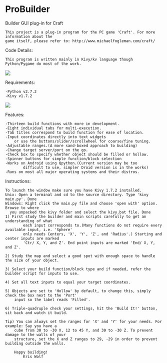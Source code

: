 ProBuilder
==========

Builder GUI plug-in for Craft

    This project is a plug-in program for the PC game 'Craft'. For more information about the
    game itself, please refer to: http://www.michaelfogleman.com/craft/

Code Details:
    
    This program is written mainly in Kivy/kv language though Python/Pygame do most of the work.
    
![](https://raw.github.com/MrSilent/ProBuilder/master/screenshot_2.png)

Requirements:
    
	-Python v2.7.2
	-Kivy v1.7.2
	
![](https://raw.github.com/MrSilent/ProBuilder/master/screenshot_1.png)

Features:
    
	-Thirteen build functions with more in development.
	-Eight individual tabs for multi-execution.
	-Tab titles correspond to build function for ease of location.
	-Input coordinates directly into text widgets
	    or use the buttons/slider/scrollwheel for coarse/fine tuning.
	-Adjustable ranges.(A more sand-boxed approach to building)
	-Change target server/port on the go.
	-Check box to specify whether object should be filled or hollow.
	-Spinner buttons for simple function/block selection
	-Works on Android using Qpython.(Current version may be too
            difficult to use, simpler Droid version is in the works)
	-Runs on most all major operating systems and their distros.

Instructions:
    
    To launch the window make sure you have Kivy 1.7.2 installed.
    Unix: Open a terminal and cd to the source directory. Type 'kivy main.py'. Done
    Windows: Right click the main.py file and choose 'open with' option. Browse to where
      you unpacked the kivy folder and select the kivy.bat file. Done
	1) First study the builder and main scripts carefully to get an understanding of what
            each input corresponds to.(Many functions do not require every available input, i.e. 'Sphere'
            only needs Centers, 'X', 'Y', 'Z', and 'Radius'.) Starting and center inputs are marked
            'Ctr/ X, Y, and Z'. End point inputs are marked 'End/ X, Y, and Z'.

	2) Study the map and select a good spot with enough space to handle the size of your object.

	3) Select your build function/block type and if needed, refer the builder script for inputs to use.

	4) Set all text inputs to equal your target coordinates.

	5) Objects are set to 'Hollow' by default, to change this, simply check the box next to the 'Port'
	    input so the label reads 'Filled'.

	6) Triple-quadruple check your settings, hit the 'Build It!' button, sit back and watch it build.

	Tip) You can always set the ranges for 'X' and 'Y' for your needs. For example: Say you have a
	    cube from 30 to -30 X, 12 to 45 Y, and 30 to -30 Z. To prevent damage to the walls of your
	    structure, set the X and Z ranges to 29, -29 in order to prevent building outside the walls.

		Happy building!
			Kris Wolf
